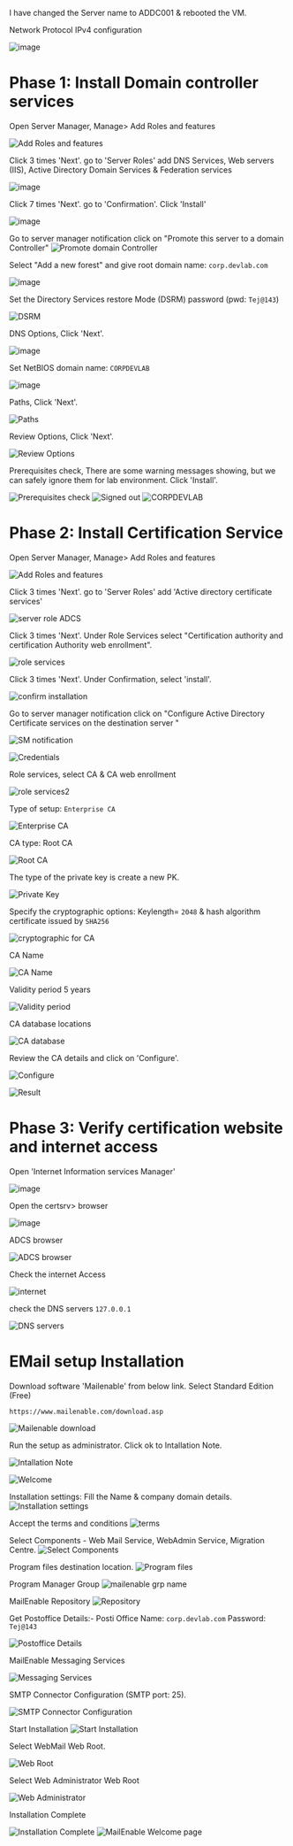 I have changed the Server name to ADDC001 & rebooted the VM. 

Network Protocol IPv4 configuration

![image](https://github.com/NallaTeja/CyberArk-PAS/assets/145950340/06f2f551-2c19-49cf-90c1-b0bad4458c94)

# Phase 1: Install Domain controller services

Open Server Manager, Manage> Add Roles and features

![Add Roles and features](https://github.com/NallaTeja/CyberArk-PAS/assets/145950340/460078e0-b667-455e-8220-b960c8aa2352)

Click 3 times 'Next'. go to 'Server Roles' add DNS Services, Web servers (IIS), Active Directory Domain Services & Federation services

![image](https://github.com/NallaTeja/CyberArk-PAS/assets/145950340/69ef64b4-4673-4582-8589-e77b38ae5e4e)

Click 7 times 'Next'. go to 'Confirmation'. Click 'Install'

![image](https://github.com/NallaTeja/CyberArk-PAS/assets/145950340/e63ce619-df91-4f93-8998-db95416dbd03)

Go to server manager notification click on "Promote this server to a domain Controller"
![Promote domain Controller](https://github.com/NallaTeja/CyberArk-PAS/assets/145950340/06b9c671-3217-4952-bede-f7456dc00153)

Select "Add a new forest" and give root domain name: `corp.devlab.com`

![image](https://github.com/NallaTeja/CyberArk-PAS/assets/145950340/27b316ab-c32a-4986-8859-3f6583fcabfc)

Set the Directory Services restore Mode (DSRM) password (pwd: `Tej@143`)

![DSRM](https://github.com/NallaTeja/CyberArk-PAS/assets/145950340/634e1136-6c05-42f4-8808-0eb21df065ba)

DNS Options, Click 'Next'.

![image](https://github.com/NallaTeja/CyberArk-PAS/assets/145950340/e99ceb55-d4b0-4d52-b6ae-afbd38afb5f4)

Set NetBIOS domain name: `CORPDEVLAB`

![image](https://github.com/NallaTeja/CyberArk-PAS/assets/145950340/fac7ce5f-38ec-4b94-be44-2e14c5f6729a)

Paths, Click 'Next'.

![Paths](https://github.com/NallaTeja/CyberArk-PAS/assets/145950340/b8dfac2a-3c53-4a81-9be8-4d715bd09868)

Review Options, Click 'Next'.

![Review Options](https://github.com/NallaTeja/CyberArk-PAS/assets/145950340/7c37fbd2-f765-45f5-a702-53f45f209450)

Prerequisites check, There are some warning messages showing, but we can safely ignore them for lab environment. Click 'Install'.

![Prerequisites check](https://github.com/NallaTeja/CyberArk-PAS/assets/145950340/6b995a99-a8cd-42df-8af0-9feb9d8d48bb)
![Signed out](https://github.com/NallaTeja/CyberArk-PAS/assets/145950340/4670b1af-9823-463b-85db-45e9ab855c3e)
![CORPDEVLAB](https://github.com/NallaTeja/CyberArk-PAS/assets/145950340/d111b848-3cfe-41a0-b972-9c0ddefa84e2)

# Phase 2: Install Certification Service 

Open Server Manager, Manage> Add Roles and features

![Add Roles and features](https://github.com/NallaTeja/CyberArk-PAS/assets/145950340/460078e0-b667-455e-8220-b960c8aa2352)

Click 3 times 'Next'. go to 'Server Roles' add 'Active directory certificate services'

![server role ADCS](https://github.com/NallaTeja/CyberArk-PAS/assets/145950340/a7296cd9-4aff-4042-95d9-fdf2150c2a3a)


Click 3 times 'Next'. Under Role Services select "Certification authority and certification Authority web enrollment". 

![role services](https://github.com/NallaTeja/CyberArk-PAS/assets/145950340/607a093a-dcc9-4c7b-ad63-be7bc172b5ed)

Click 3 times 'Next'. Under Confirmation, select 'install'.

![confirm installation](https://github.com/NallaTeja/CyberArk-PAS/assets/145950340/40496e23-7308-4dea-8cb4-41e37de8b931)

Go to server manager notification click on "Configure Active Directory Certificate services on the destination server "

![SM notification](https://github.com/NallaTeja/CyberArk-PAS/assets/145950340/8f4e28cc-f4d2-4241-bd2e-e830f7c9364a)

![Credentials](https://github.com/NallaTeja/CyberArk-PAS/assets/145950340/2e0f04eb-1ed5-4f52-874b-2d4bf6582310)

Role services, select CA & CA web enrollment

![role services2](https://github.com/NallaTeja/CyberArk-PAS/assets/145950340/f931298d-60e7-40b9-8408-71e9e0dde643)

Type of setup: `Enterprise CA`

![Enterprise CA](https://github.com/NallaTeja/CyberArk-PAS/assets/145950340/eee11cc7-ed93-4914-8579-119087a8996f)

CA type: Root CA

![Root CA](https://github.com/NallaTeja/CyberArk-PAS/assets/145950340/75a8c160-f083-4949-a92b-585fdf485ab9)

The type of the private key is create a new PK.

![Private Key](https://github.com/NallaTeja/CyberArk-PAS/assets/145950340/2a399092-3c38-4966-af2b-a04551b23005)

Specify the cryptographic options: Keylength= `2048` & hash algorithm certificate issued by `SHA256`

![cryptographic for CA](https://github.com/NallaTeja/CyberArk-PAS/assets/145950340/1f10ac32-7154-4f80-a66d-aabc7c73fae4)

CA Name

![CA Name](https://github.com/NallaTeja/CyberArk-PAS/assets/145950340/0f534db6-150c-4828-890c-4cbdae9fdde1)

Validity period 5 years

![Validity period](https://github.com/NallaTeja/CyberArk-PAS/assets/145950340/5166061e-96f5-4f76-8902-fea050b96974)

CA database locations

![CA database](https://github.com/NallaTeja/CyberArk-PAS/assets/145950340/40bbfee1-e0a6-4677-866e-327b1aa296e5)

Review the CA details and click on 'Configure'.

![Configure](https://github.com/NallaTeja/CyberArk-PAS/assets/145950340/90478237-4cc3-4503-acc1-058ca7a57656)

![Result](https://github.com/NallaTeja/CyberArk-PAS/assets/145950340/dc1c732d-7fc7-4b86-943a-4183df33765b)

# Phase 3: Verify certification website and internet access

Open 'Internet Information services Manager'

![image](https://github.com/NallaTeja/CyberArk-PAS/assets/145950340/eee2f63c-50a7-4c75-9c95-9205501d408c)

Open the certsrv> browser

![image](https://github.com/NallaTeja/CyberArk-PAS/assets/145950340/e637ac9c-8f3e-49d3-a6ef-4e50a9f59f14)

ADCS browser

![ADCS browser](https://github.com/NallaTeja/CyberArk-PAS/assets/145950340/4776fadc-d812-4c18-aacc-20bdc7cae139)

Check the internet Access

![internet](https://github.com/NallaTeja/CyberArk-PAS/assets/145950340/7f4b5e8f-0343-4943-b6a9-ef1b07ef7aa7)

check the DNS servers `127.0.0.1`

![DNS servers](https://github.com/NallaTeja/CyberArk-PAS/assets/145950340/8599a4ea-4b04-4cfc-a70d-c7d1c4eec023)


# EMail setup Installation

Download software 'Mailenable' from below link. Select Standard Edition (Free)

```
https://www.mailenable.com/download.asp
```

![Mailenable download](https://github.com/NallaTeja/CyberArk-PAS/assets/145950340/c633328c-0d56-4562-a857-43535e34c3d4)

Run the setup as administrator. Click ok to Intallation Note.

![Intallation Note](https://github.com/NallaTeja/CyberArk-PAS/assets/145950340/7fe92f51-9592-4c57-a047-1a501a1a20be)

![Welcome](https://github.com/NallaTeja/CyberArk-PAS/assets/145950340/d5520e4d-8251-46cf-91a8-185d35f32bbd)

Installation settings: Fill the Name & company domain details.
![Installation settings](https://github.com/NallaTeja/CyberArk-PAS/assets/145950340/c1d294d9-d7ea-448f-a6f7-1a30553e284f)

Accept the terms and conditions
![terms](https://github.com/NallaTeja/CyberArk-PAS/assets/145950340/9d041640-3292-4a8c-a129-7c0e832d241a)

Select Components - Web Mail Service, WebAdmin Service, Migration Centre.
![Select Components](https://github.com/NallaTeja/CyberArk-PAS/assets/145950340/f941c9dc-d48f-412f-ad01-08b6ee8a9ed4)

Program files destination location.
![Program files](https://github.com/NallaTeja/CyberArk-PAS/assets/145950340/3a0e3b56-b4d2-4ec7-8f68-0a4fa188ab27)

Program Manager Group
![mailenable grp name](https://github.com/NallaTeja/CyberArk-PAS/assets/145950340/f5d4c0e7-6426-492a-8531-9efd10b30171)

MailEnable Repository
![Repository](https://github.com/NallaTeja/CyberArk-PAS/assets/145950340/4d1f7813-a16b-4405-a9bb-e6070eb6eba4)

Get Postoffice Details:-
Posti Office Name: `corp.devlab.com`
Password: `Tej@143`

![Postoffice Details](https://github.com/NallaTeja/CyberArk-PAS/assets/145950340/758184c6-a46a-48e8-b27d-1498bd877222)

MailEnable Messaging Services 

![Messaging Services](https://github.com/NallaTeja/CyberArk-PAS/assets/145950340/2c7aae4c-0293-4685-932d-7767e19a9fe2)

SMTP Connector Configuration (SMTP port: 25).

![SMTP Connector Configuration](https://github.com/NallaTeja/CyberArk-PAS/assets/145950340/7a46c9a5-3847-44bb-b173-8a9da454eecc)

Start Installation
![Start Installation](https://github.com/NallaTeja/CyberArk-PAS/assets/145950340/b0dfbafb-ddaf-42a3-8fb1-abc3354b3f2c)

Select WebMail Web Root.

![Web Root](https://github.com/NallaTeja/CyberArk-PAS/assets/145950340/f89db89b-5921-4e40-95e0-57aae83efa6e)

Select Web Administrator Web Root

![Web Administrator](https://github.com/NallaTeja/CyberArk-PAS/assets/145950340/2a4155bd-0e91-4c5b-af2a-f74f52d22d99)

Installation Complete

![Installation Complete](https://github.com/NallaTeja/CyberArk-PAS/assets/145950340/86b04c77-6070-4d5e-a26b-a912e349a251)
![MailEnable Welcome page](https://github.com/NallaTeja/CyberArk-PAS/assets/145950340/9be558a4-c884-4a99-8b18-98f4d8f0e96f)










